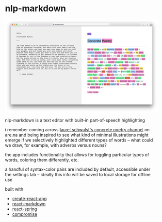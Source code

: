 # nlp-markdown

![screenshot](img.png)

nlp-markdown is a text editor with built-in part-of-speech highlighting

i remember coming across [laurel schwulst's concrete poetry channel](https://www.are.na/laurel-schwulst/concrete-poetry--2) on are.na and being inspired to see what kind of minimal illustrations might emerge if we selectively highlighted different types of words – what could we draw, for example, with adverbs versus nouns?

the app includes functionality that allows for toggling particular types of words, coloring them differently, etc. 

a handful of syntax-color pairs are included by default, accessible under the settings tab – ideally this info will be saved to local storage for offline use

built with

- [create-react-app](https://create-react-app.dev/)
- [react-markdown](https://github.com/rexxars/react-markdown)
- [react-spring](https://www.react-spring.io/)
- [compromise](http://compromise.cool/)
